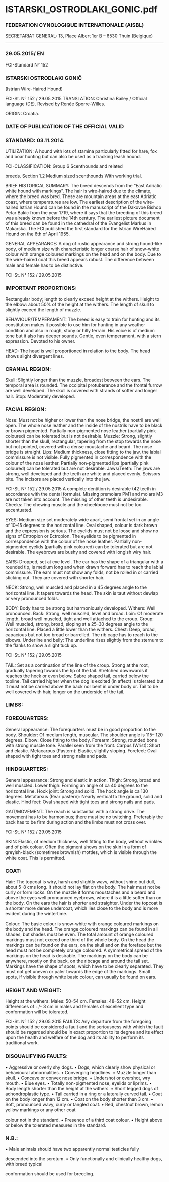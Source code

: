 # ISTARSKI_OSTRODLAKI_GONIC.pdf


### FEDERATION CYNOLOGIQUE INTERNATIONALE (AISBL)


SECRETARIAT GENERAL: 13, Place Albert 1er  B – 6530 Thuin (Belgique)
______________________________________________________________________________

### 29.05.2015/ EN



FCI-Standard N° 152

### ISTARSKI OSTRODLAKI GONIČ


(Istrian Wire-Haired Hound)




FCI-St. N° 152 / 29.05.2015
TRANSLATION: Christina Bailey / Official language  (DE).
Revised by Renée Sporre-Willes.

ORIGIN: Croatia.

### DATE OF PUBLICATION OF THE OFFICIAL VALID



### STANDARD: 03.11.2014.



UTILIZATION:  A hound with lots of stamina particularly fitted
for hare, fox and boar hunting but can also be used as a tracking
leash hound.

FCI-CLASSIFICATION: Group 6
Scenthounds and related



breeds.
Section 1.2 Medium sized scenthounds
With working trial.

BRIEF HISTORICAL SUMMARY: The breed descends from the
“East Adriatic white hound with markings”. The hair is wire-haired
due to the climate, where the breed was bred. These are mountain
areas at the east Adriatic coast, where temperatures are low.
The earliest description of the wire-haired Istrian Hound can be
found in the manuscript of the Dakovoe Bishop Petar Bakic from the
year 1719, where it says that the breeding of this breed was already
known before the 14th century. The earliest picture document of this
breed can be found in the cathedral of the Evangelist Markus in
Makarska. The FCI published the first standard for the Istrian WireHaired Hound on the 6th of April 1955.

GENERAL APPEARANCE: A dog of rustic appearance and strong
hound-like body, of medium size with characteristic longer coarse
hair of snow-white colour with orange coloured markings on the
head and on the body. Due to the wire-haired coat this breed appears
robust. The difference between male and female has to be distinctive.




FCI-St. N° 152 / 29.05.2015


### IMPORTANT PROPORTIONS:


Rectangular body; length to clearly exceed height at the withers.
Height to the elbow: about 50% of the height at the withers.
The length of skull to slightly exceed the length of muzzle.

BEHAVIOUR/TEMPERAMENT: The breed is easy to train for
hunting and its constitution makes it possible to use him for hunting
in any weather condition and also in rough, stony or hilly terrain.
His voice is of medium tone but it also has deeper sounds. Gentle,
even temperament, with a stern expression. Devoted to his owner.

HEAD: The head is well proportioned in relation to the body. The
head shows slight divergent lines.

### CRANIAL REGION:


Skull: Slightly longer than the muzzle, broadest between the ears.
The temporal area is rounded. The occipital protuberance and the
frontal furrow are well developed. The skull is covered with strands
of softer and longer hair.
Stop: Moderately developed.

### FACIAL REGION:


Nose: Must not be higher or lower than the nose bridge, the nostril
are well open. The whole nose leather and the inside of the nostrils
have to be black or brown pigmented. Partially non-pigmented nose
leather (partially pink coloured) can be tolerated but is not desirable.
Muzzle: Strong, slightly shorter than the skull, rectangular, tapering
from the stop towards the nose but not pointed, covered with a dense
moustache and beard. The nose bridge is straight.
Lips: Medium thickness, close fitting to the jaw, the labial
commissure is not visible. Fully pigmented in correspondence with
the colour of the nose leather. Partially non-pigmented lips (partially
pink coloured) can be tolerated but are not desirable.
Jaws/Teeth: The jaws are strong, well developed and the teeth are
white and placed evenly. Scissors bite. The incisors are placed
vertically into the jaw.


FCI-St. N° 152 / 29.05.2015
A complete dentition is desirable (42 teeth in accordance with the
dental formula). Missing premolars PM1 and molars M3 are not
taken into account. The missing of other teeth is undesirable.
Cheeks: The chewing muscle and the cheekbone must not be too
accentuated.

EYES: Medium size set moderately wide apart, semi frontal set in an
angle of 10–15 degrees to the horizontal line. Oval shaped, colour is
dark brown and the expression is serious. The eyelids must not be
loose and show no signs of Entropion or Ectropion. The eyelids to be
pigmented in correspondence with the colour of the nose leather.
Partially non-pigmented eyelids (partially pink coloured) can be
tolerated but are not desirable. The eyebrows are bushy and covered
with longish wiry hair.

EARS: Dropped, set at eye level. The ear has the shape of a
triangular with a rounded tip, is medium long and when drawn
forward has to reach the labial commissure. The ears must not show
any folds, not be rolled in or carried sticking out. They are covered
with shorter hair.

NECK: Strong, well muscled and placed in a 45 degrees angle to the
horizontal line. It tapers towards the head. The skin is taut without
dewlap or very pronounced folds.

BODY: Body has to be strong but harmoniously developed.
Withers: Well pronounced.
Back: Strong, well muscled, level and broad.
Loin: Of moderate length, broad well muscled, tight and well
attached to the croup.
Croup: Well muscled, strong, broad, sloping at a 25–30 degrees
angle to the horizontal line. Placed a little lower than the withers.
Chest: Deep, broad, capacious but not too broad or barrelled. The rib
cage has to reach to the elbows.
Underline and belly: The underline rises slightly from the sternum to
the flanks to show a slight tuck up.




FCI-St. N° 152 / 29.05.2015

TAIL: Set as a continuation of the line of the croup. Strong at the
root, gradually tapering towards the tip of the tail. Stretched
downwards it reaches the hock or even below. Sabre shaped tail,
carried below the topline. Tail carried higher when the dog is excited
(in affect) is tolerated but it must not be carried above the back nor
bent in under body or. Tail to be well covered with hair, longer on
the underside of the tail.

### LIMBS:



### FOREQUARTERS:


General appearance: The forequarters must be in good proportion to
the body.
Shoulder: Of medium length, muscular. The shoulder angle is 115–
120 degrees.
Elbow: Close fitting to the body.
Forearm: Strong, rounded bone with strong muscle tone. Parallel
seen from the front.
Carpus (Wrist): Short and elastic.
Metacarpus (Pastern): Elastic, slightly sloping.
Forefeet: Oval shaped with tight toes and strong nails and pads.

### HINDQUARTERS:


General appearance: Strong and elastic in action.
Thigh: Strong, broad and well muscled.
Lower thigh: Forming an angle of ca 40 degrees to the horizontal
line.
Hock joint: Strong and solid. The hock angle is ca 130 degrees.
Metatarsus (Rear pastern): Nearly vertical to the ground, solid and
elastic.
Hind feet: Oval shaped with tight toes and strong nails and pads.

GAIT/MOVEMENT: The reach is substantial with a strong drive.
The movement has to be harmonious; there must be no twitching.
Preferably the back has to be firm during action and the limbs must
not cross over.



FCI-St. N° 152 / 29.05.2015

SKIN: Elastic, of medium thickness, well fitting to the body, without
wrinkles and of pink colour. Often the pigment shows on the skin in
a form of greyish-black (sometimes brownish) mottles, which is
visible through the white coat. This is permitted.

### COAT:


Hair: The topcoat is wiry, harsh and slightly wavy, without shine but
dull, about 5–8 cms long. It should not lay flat on the body. The hair
must not be curly or form locks. On the muzzle it forms moustaches
and a beard and above the eyes well pronounced eyebrows, where it
is a little softer than on the body. On the ears the hair is shorter and
straighter. Under the topcoat is a shorter more dense undercoat,
which lies close to the body and is more evident during the
wintertime.

Colour: The basic colour is snow-white with orange coloured
markings on the body and the head.  The orange coloured markings
can be found in all shades, but shades must be even. The total
amount of orange coloured markings must not exceed one third of
the whole body. On the head the markings can be found on the ears,
on the skull and on the foreface but the head must not be completely
orange coloured. A symmetrical spread of the markings on the head
is desirable. The markings on the body can be anywhere, mostly on
the back, on the ribcage and around the tail set. Markings have the
shape of spots, which have to be clearly separated. They must not get
uneven or paler towards the edge of the markings. Small spots, if
visible through white basic colour, can usually be found on ears.

### HEIGHT AND WEIGHT:


Height at the withers:           Males:
50–54 cm.
Females:
48–52 cm.
Height differences of +/- 3 cm in males and females of excellent type
and conformation will be tolerated.




FCI-St. N° 152 / 29.05.2015
FAULTS: Any departure from the foregoing points should be
considered a fault and the seriousness with which the fault should be
regarded should be in exact proportion to its degree and its effect
upon the health and welfare of the dog and its ability to perform its
traditional work.

### DISQUALIFYING FAULTS:


• Aggressive or overly shy dogs.
• Dogs, which clearly show physical or behavioural abnormalities.
• Converging headlines.
• Muzzle longer than skull.
• Concave or convex nose bridge.
• Undershot or overshot, wry mouth.
•  Blue eyes.
• Totally non-pigmented nose, eyelids or liprims.
• Body length shorter than the height at the withers.
• Short legged dogs of achondroplastic type.
• Tail carried in a ring or a laterally curved tail.
• Coat on the body longer than 12 cm.
• Coat on the body shorter than 3 cm.
• Soft, pronounced wavy, curly or tangled coat.
• Red, chestnut brown, lemon yellow markings or any other coat

colour not in the standard.
• Presence of a third coat colour.
• Height above or below the tolerated measures in the standard.

### N.B.:


• Male animals should have two apparently normal testicles fully

descended into the scrotum.
• Only functionally and clinically healthy dogs, with breed typical

conformation should be used for breeding.






